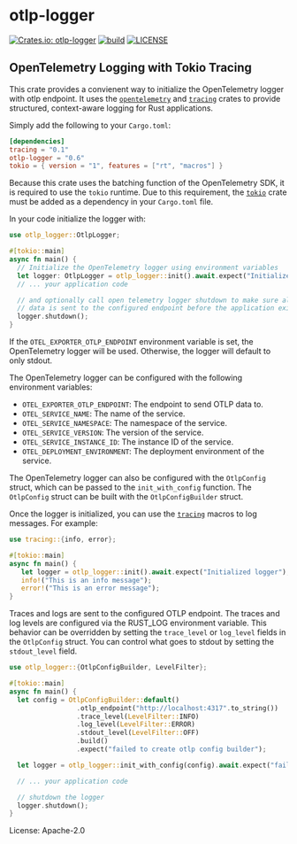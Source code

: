 # otlp-logger

[![Crates.io: otlp-logger](https://img.shields.io/crates/v/otlp-logger.svg)](https://crates.io/crates/otlp-logger)
[![build](https://github.com/fdeantoni/otlp-logger/actions/workflows/rust.yml/badge.svg)](https://github.com/fdeantoni/otlp-logger/actions/workflows/rust.yml)
[![LICENSE](https://img.shields.io/crates/l/otlp-logger)](./LICENSE)

## OpenTelemetry Logging with Tokio Tracing

This crate provides a convienent way to initialize the OpenTelemetry logger
with otlp endpoint. It uses the [`opentelemetry`] and [`tracing`]
crates to provide structured, context-aware logging for Rust applications.

Simply add the following to your `Cargo.toml`:

```toml
[dependencies]
tracing = "0.1"
otlp-logger = "0.6"
tokio = { version = "1", features = ["rt", "macros"] }
```

Because this crate uses the batching function of the OpenTelemetry SDK, it is
required to use the `tokio` runtime. Due to this requirement, the [`tokio`] crate
must be added as a dependency in your `Cargo.toml` file.

In your code initialize the logger with:

```rust
use otlp_logger::OtlpLogger;

#[tokio::main]
async fn main() {
  // Initialize the OpenTelemetry logger using environment variables
  let logger: OtlpLogger = otlp_logger::init().await.expect("Initialized logger");
  // ... your application code

  // and optionally call open telemetry logger shutdown to make sure all the
  // data is sent to the configured endpoint before the application exits
  logger.shutdown();
}
```

If the `OTEL_EXPORTER_OTLP_ENDPOINT` environment variable is set, the
OpenTelemetry logger will be used. Otherwise, the logger will default to
only stdout.

The OpenTelemetry logger can be configured with the following environment
variables:

- `OTEL_EXPORTER_OTLP_ENDPOINT`: The endpoint to send OTLP data to.
- `OTEL_SERVICE_NAME`: The name of the service.
- `OTEL_SERVICE_NAMESPACE`: The namespace of the service.
- `OTEL_SERVICE_VERSION`: The version of the service.
- `OTEL_SERVICE_INSTANCE_ID`: The instance ID of the service.
- `OTEL_DEPLOYMENT_ENVIRONMENT`: The deployment environment of the service.

The OpenTelemetry logger can also be configured with the `OtlpConfig` struct, which
can be passed to the `init_with_config` function. The `OtlpConfig` struct can be built
with the `OtlpConfigBuilder` struct.

Once the logger is initialized, you can use the [`tracing`] macros to log
messages. For example:

```rust
use tracing::{info, error};

#[tokio::main]
async fn main() {
   let logger = otlp_logger::init().await.expect("Initialized logger");
   info!("This is an info message");
   error!("This is an error message");
}
```

Traces and logs are sent to the configured OTLP endpoint. The traces
and log levels are configured via the RUST_LOG environment variable.
This behavior can be overridden by setting the `trace_level` or
`log_level` fields in the `OtlpConfig` struct. You can control what
goes to stdout by setting the `stdout_level` field.

```rust
use otlp_logger::{OtlpConfigBuilder, LevelFilter};

#[tokio::main]
async fn main() {
  let config = OtlpConfigBuilder::default()
                 .otlp_endpoint("http://localhost:4317".to_string())
                 .trace_level(LevelFilter::INFO)
                 .log_level(LevelFilter::ERROR)
                 .stdout_level(LevelFilter::OFF)
                 .build()
                 .expect("failed to create otlp config builder");

  let logger = otlp_logger::init_with_config(config).await.expect("failed to initialize logger");

  // ... your application code

  // shutdown the logger
  logger.shutdown();
}
```

[`tokio`]: https://crates.io/crates/tokio
[`tracing`]: https://crates.io/crates/tracing
[`opentelemetry`]: https://crates.io/crates/opentelemetry

License: Apache-2.0
